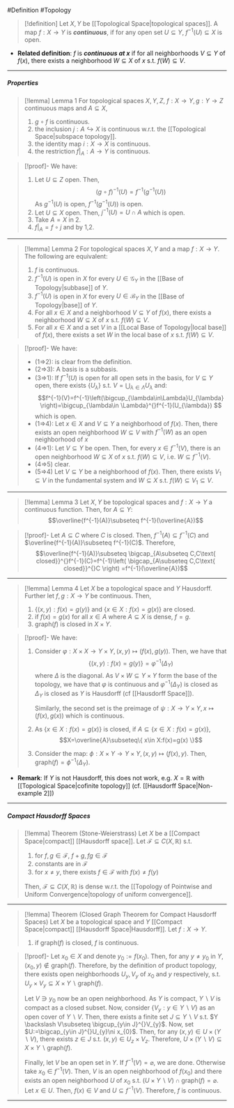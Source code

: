 #Definition #Topology 

> [!definition]
> Let $X,Y$ be [[Topological Space|topological spaces]]. A map $f:X\to Y$ is ***continuous***, if for any open set $U\subseteq Y$, $f^{-1}(U)\subseteq X$ is open.
- **Related definition**: $f$ is ***continuous at $x$*** if for all neighborhoods $V\subseteq Y$ of $f(x)$, there exists a neighborhood $W\subseteq X$  of $x$ s.t. $f(W)\subseteq V$.
---
##### Properties
> [!lemma] Lemma 1
> For topological spaces $X,Y,Z$, $f:X\to Y,g:Y\to Z$ continuous maps and $A\subseteq X$, 
> 1. $g\circ f$ is continuous.
> 2. the inclusion $j:A\hookrightarrow X$ is continuous w.r.t. the [[Topological Space|subspace topology]].
> 3. the identity map $i:X\to X$ is continuous.
> 4. the restriction $f|_{A}:A\to Y$ is continuous.

> [!proof]-
> We have: 
> 1. Let $U\subseteq Z$ open. Then, $$(g\circ f)^{-1}(U)=f^{-1}(g^{-1}(U))$$As $g^{-1}(U)$ is open, $f^{-1}(g^{-1}(U))$ is open.
> 2. Let $U\subseteq X$ open. Then, $j^{-1}(U)=U\cap A$ which is open.
> 3. Take $A=X$ in 2.
> 4. $f|_{A}=f\circ j$ and by 1,2.
---
> [!lemma] Lemma 2
> For topological spaces $X,Y$ and a map $f:X\to Y$. The following are equivalent:
> 1. $f$ is continuous.
> 2. $f^{-1}(U)$ is open in $X$ for every $U\in \mathcal{G}_{Y}$ in the [[Base of Topology|subbase]] of $Y$.
> 3. $f^{-1}(U)$ is open in $X$ for every $U\in \mathcal{B}_{Y}$ in the [[Base of Topology|base]] of $Y$.
> 5. For all $x\in X$ and a neighborhood $V\subseteq Y$ of $f(x)$, there exists a neighborhood $W\subseteq X$  of $x$ s.t. $f(W)\subseteq V$.
> 6. For all $x\in X$ and a set $V$ in a [[Local Base of Topology|local base]] of $f(x)$, there exists a set $W$ in the local base of $x$ s.t. $f(W)\subseteq V$.

> [!proof]-
> We have: 
> - (1=>2): is clear from the definition. 
> - (2=>3): A basis is a subbasis.
> - (3=>1): If $f^{-1}(U)$ is open for all open sets in the basis, for $V\subseteq Y$ open, there exists $\{ U_{\lambda} \}$ s.t. $V=\bigcup_{\lambda\in\Lambda}U_{\lambda}$ and: $$f^{-1}(V)=f^{-1}\left(\bigcup_{\lambda\in\Lambda}U_{\lambda}  \right)=\bigcup_{\lambda\in \Lambda}^{}f^{-1}(U_{\lambda}) $$which is open.
> - (1=>4): Let $x\in X$ and $V\subseteq Y$ a neighborhood of $f(x)$. Then, there exists an open neighborhood $W\subseteq V$ with $f^{-1}(W)$ as an open neighborhood of $x$
> - (4=>1): Let $V\subseteq Y$ be open. Then, for every $x\in f^{-1}(V)$, there is an open neighborhood $W\subseteq X$ of $x$ s.t. $f(W)\subseteq V$, i.e. $W\subseteq f^{-1}(V)$.
> - (4=>5) clear.
> - (5=>4) Let $V\subseteq Y$ be a neighborhood of $f(x)$. Then, there exists $V_{1}\subseteq V$ in the fundamental system and $W\subseteq X$ s.t. $f(W)\subseteq V_{1}\subseteq V$.

---
> [!lemma] Lemma 3
> Let $X,Y$ be topological spaces and $f:X\to Y$ a continuous function. Then, for $A\subseteq Y$: $$\overline{f^{-1}(A)}\subseteq f^{-1}(\overline{A})$$

> [!proof]-
> Let $A\subseteq C$ where $C$ is closed. Then, $f^{-1}(A)\subseteq f^{-1}(C)$ and $\overline{f^{-1}(A)}\subseteq f^{-1}(C)$. Therefore, $$\overline{f^{-1}(A)}\subseteq \bigcap_{A\subseteq C,C\text{ closed}}^{}f^{-1}(C)=f^{-1}\left( \bigcap_{A\subseteq C,C\text{ closed}}^{}C \right) =f^{-1}(\overline{A})$$
---
> [!lemma] Lemma 4
> Let $X$ be a topological space and $Y$ Hausdorff. Further let $f,g:X\to Y$ be continuous. Then, 
> 1. $\{ (x,y):f(x)=g(y) \}$ and $\{ x\in X:f(x)=g(x) \}$ are closed.
> 2. if $f(x)=g(x)$ for all $x\in A$ where $A\subseteq X$ is dense, $f=g$.
> 3. $\text{graph}(f)$ is closed in $X\times Y$.

> [!proof]-
> We have:
> 1. Consider $\varphi:X\times X\to Y\times Y, (x,y)\mapsto(f(x),g(y))$. Then, we have that $$\{  (x,y):f(x)=g(y)\}=\varphi ^{-1}(\Delta_{Y})$$where $\Delta$ is the diagonal. As $V\times W\subseteq Y\times Y$ form the base of the topology, we have that $\varphi$ is continuous and $\varphi ^{-1}(\Delta_{Y})$ is closed as $\Delta_{Y}$ is closed as $Y$ is Hausdorff (cf [[Hausdorff Space]]).
>    
>    Similarly, the second set is the preimage of $\psi:X\to Y\times Y, x\mapsto (f(x),g(x))$ which is continuous.
>  2. As $\{ x\in X:f(x)=g(x) \}$ is closed, if $A\subseteq \{ x\in X:f(x)=g(x) \}$, $$X=\overline{A}\subseteq\{ x\in X:f(x)=g(x) \}$$
>  3. Consider the map: $\phi:X\times Y\to Y\times Y, (x,y)\mapsto(f(x),y)$. Then, $\text{graph}(f)=\phi ^{-1}(\Delta_{Y})$.
- **Remark**: If $Y$ is not Hausdorff, this does not work, e.g. $X=\mathbb{R}$ with [[Topological Space|cofinite topology]] (cf. [[Hausdorff Space|Non-example 2]])
---
##### Compact Hausdorff Spaces
> [!lemma] Theorem (Stone-Weierstrass)
> Let $X$ be a [[Compact Space|compact]] [[Hausdorff space]]. Let $\mathcal{F}\subseteq C(X,\mathbb{R})$ s.t. 
> 1. for $f,g\in \mathcal{F}$, $f+g,fg\in \mathcal{F}$
> 2. constants are in $\mathcal{F}$
> 3. for $x\neq y$, there exists $f\in \mathcal{F}$ with $f(x)\neq f(y)$
>    
>  Then, $\mathcal{F}\subseteq C(X,\mathbb{R})$ is dense w.r.t. the [[Topology of Pointwise and Uniform Convergence|topology of uniform convergence]]. 
---
> [!lemma] Theorem (Closed Graph Theorem for Compact Hausdorff Spaces)
> Let $X$ be a topological space and $Y$ [[Compact Space|compact]] [[Hausdorff Space|Hausdorff]]. Let $f:X\to Y$. 
> 1. if $\text{graph}(f)$ is closed, $f$ is continuous. 

> [!proof]-
> Let $x_{0}\in X$ and denote $y_{0}:= f(x_{0})$. Then, for any $y\neq y_{0}$ in $Y$, $(x_{0},y)\notin \text{graph}(f)$. Therefore, by the definition of product topology, there exists open neighborhoods $U_{y},V_{y}$ of $x_{0}$ and $y$ respectively, s.t. $U_{y}\times V_{y}\subseteq X\times Y\backslash\text{graph}(f)$. 
> 
> Let $V\ni y_{0}$ now be an open neighborhood. As $Y$ is compact, $Y \backslash V$ is compact as a closed subset. Now, consider $\{ V_{y}:y\in Y \backslash V \}$ as an open cover of $Y \backslash V$. Then, there exists a finite set $J\subseteq Y \backslash V$ s.t. $Y \backslash V\subseteq \bigcup_{y\in J}^{}V_{y}$. Now, set $U:=\bigcap_{y\in J}^{}U_{y}\ni x_{0}$. Then, for any $(x,y)\in U\times(Y \backslash V)$, there exists $z\in J$ s.t. $(x,y)\in U_{z}\times V_{z}$. Therefore, $U\times(Y \backslash V)\subseteq X\times Y \backslash\text{graph}(f)$.
> 
> Finally, let $V$ be an open set in $Y$. If $f^{-1}(V)=\varnothing$, we are done. Otherwise take $x_{0}\in f^{-1}(V)$. Then, $V$ is an open neighborhood of $f(x_{0})$ and there exists an open neighborhood $U$ of $x_{0}$ s.t. $(U\times Y \backslash V)\cap \text{graph}(f)=\varnothing$. Let $x\in U$. Then, $f(x)\in V$ and $U\subseteq f^{-1}(V)$. Therefore, $f$ is continuous.
---

